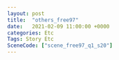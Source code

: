 ```yaml
---
layout: post
title:  "others_free97"
date:   2021-02-09 11:00:00 +0000
categories: Etc
Tags: Story Etc
SceneCode: ["scene_free97_q1_s20"]
---
```

